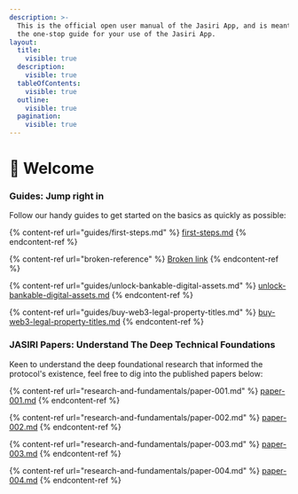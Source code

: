 ```yaml
---
description: >-
  This is the official open user manual of the Jasiri App, and is meant to be
  the one-stop guide for your use of the Jasiri App.
layout:
  title:
    visible: true
  description:
    visible: true
  tableOfContents:
    visible: true
  outline:
    visible: true
  pagination:
    visible: true
---
```


# 👋 Welcome

### Guides: Jump right in

Follow our handy guides to get started on the basics as quickly as possible:

{% content-ref url="guides/first-steps.md" %}
[first-steps.md](guides/first-steps.md)
{% endcontent-ref %}

{% content-ref url="broken-reference" %}
[Broken link](broken-reference)
{% endcontent-ref %}

{% content-ref url="guides/unlock-bankable-digital-assets.md" %}
[unlock-bankable-digital-assets.md](guides/unlock-bankable-digital-assets.md)
{% endcontent-ref %}

{% content-ref url="guides/buy-web3-legal-property-titles.md" %}
[buy-web3-legal-property-titles.md](guides/buy-web3-legal-property-titles.md)
{% endcontent-ref %}

### JASIRI Papers: Understand The Deep Technical Foundations

Keen to understand the deep foundational research that informed the protocol's existence, feel free to dig into the published papers below:

{% content-ref url="research-and-fundamentals/paper-001.md" %}
[paper-001.md](research-and-fundamentals/paper-001.md)
{% endcontent-ref %}

{% content-ref url="research-and-fundamentals/paper-002.md" %}
[paper-002.md](research-and-fundamentals/paper-002.md)
{% endcontent-ref %}

{% content-ref url="research-and-fundamentals/paper-003.md" %}
[paper-003.md](research-and-fundamentals/paper-003.md)
{% endcontent-ref %}

{% content-ref url="research-and-fundamentals/paper-004.md" %}
[paper-004.md](research-and-fundamentals/paper-004.md)
{% endcontent-ref %}
